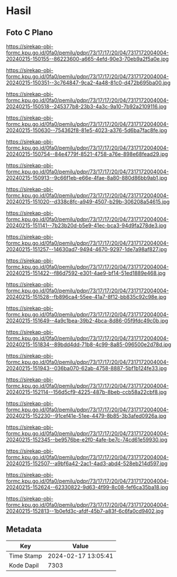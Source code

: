 # Hasil

## Foto C Plano

https://sirekap-obj-formc.kpu.go.id/0fa0/pemilu/pdpr/73/17/17/20/04/7317172004004-20240215-150155--86223600-a665-4efd-90e3-70eb9a2f5a0e.jpg

https://sirekap-obj-formc.kpu.go.id/0fa0/pemilu/pdpr/73/17/17/20/04/7317172004004-20240215-150351--3c764847-9ca2-4a48-81c0-d472b695ba00.jpg

https://sirekap-obj-formc.kpu.go.id/0fa0/pemilu/pdpr/73/17/17/20/04/7317172004004-20240215-150518--245377b8-23b3-4a3c-9a10-7b92a2109116.jpg

https://sirekap-obj-formc.kpu.go.id/0fa0/pemilu/pdpr/73/17/17/20/04/7317172004004-20240215-150630--754362f8-81e5-4023-a376-5d6ba7fac8fe.jpg

https://sirekap-obj-formc.kpu.go.id/0fa0/pemilu/pdpr/73/17/17/20/04/7317172004004-20240215-150754--84e4779f-8521-4758-a76e-898e68fead29.jpg

https://sirekap-obj-formc.kpu.go.id/0fa0/pemilu/pdpr/73/17/17/20/04/7317172004004-20240215-150913--9c66f1eb-e66e-4fae-8a80-880d86bb9ab1.jpg

https://sirekap-obj-formc.kpu.go.id/0fa0/pemilu/pdpr/73/17/17/20/04/7317172004004-20240215-151020--d338c8fc-a949-4507-b29b-306208a54615.jpg

https://sirekap-obj-formc.kpu.go.id/0fa0/pemilu/pdpr/73/17/17/20/04/7317172004004-20240215-151141--7b23b20d-b5e9-41ec-bca3-94d9fa278de3.jpg

https://sirekap-obj-formc.kpu.go.id/0fa0/pemilu/pdpr/73/17/17/20/04/7317172004004-20240215-151257--14630ad7-9494-4670-9297-1de7a98af827.jpg

https://sirekap-obj-formc.kpu.go.id/0fa0/pemilu/pdpr/73/17/17/20/04/7317172004004-20240215-151422--f86d7592-e301-4ae9-bf14-51ed1889e468.jpg

https://sirekap-obj-formc.kpu.go.id/0fa0/pemilu/pdpr/73/17/17/20/04/7317172004004-20240215-151528--fb896ca4-55ee-41a7-8f12-bb835c92c98e.jpg

https://sirekap-obj-formc.kpu.go.id/0fa0/pemilu/pdpr/73/17/17/20/04/7317172004004-20240215-151649--4a9c1bea-39b2-4bca-8d86-05f9fdc49c0b.jpg

https://sirekap-obj-formc.kpu.go.id/0fa0/pemilu/pdpr/73/17/17/20/04/7317172004004-20240215-151834--89bdd4dd-71b8-4c99-8a85-096500e2d78d.jpg

https://sirekap-obj-formc.kpu.go.id/0fa0/pemilu/pdpr/73/17/17/20/04/7317172004004-20240215-151943--036ba070-62ab-4758-8887-5bf1b124fe33.jpg

https://sirekap-obj-formc.kpu.go.id/0fa0/pemilu/pdpr/73/17/17/20/04/7317172004004-20240215-152114--156d5cf9-4225-487b-8beb-ccb58a22cbf8.jpg

https://sirekap-obj-formc.kpu.go.id/0fa0/pemilu/pdpr/73/17/17/20/04/7317172004004-20240215-152230--91cef41e-51ee-4479-8b85-3b3afed0926a.jpg

https://sirekap-obj-formc.kpu.go.id/0fa0/pemilu/pdpr/73/17/17/20/04/7317172004004-20240215-152345--be9576be-e2f0-4afe-be7c-74cd61e59930.jpg

https://sirekap-obj-formc.kpu.go.id/0fa0/pemilu/pdpr/73/17/17/20/04/7317172004004-20240215-152507--a9bf6a42-2ac1-4ad3-abd4-528eb214d597.jpg

https://sirekap-obj-formc.kpu.go.id/0fa0/pemilu/pdpr/73/17/17/20/04/7317172004004-20240215-152624--62330822-9d63-4f99-8c08-fef6ca35ba18.jpg

https://sirekap-obj-formc.kpu.go.id/0fa0/pemilu/pdpr/73/17/17/20/04/7317172004004-20240215-152813--1b0efd3c-afdf-45b7-a83f-6c6fa0cd9402.jpg


## Metadata

| Key        | Value               |
| ---------- | ------------------- |
| Time Stamp | 2024-02-17 13:05:41 |
| Kode Dapil | 7303                |



